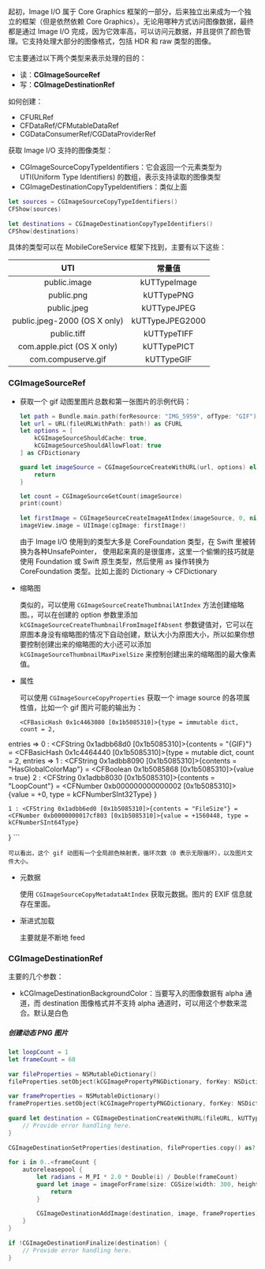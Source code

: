 起初，Image I/O 属于 Core Graphics 框架的一部分，后来独立出来成为一个独立的框架（但是依然依赖 Core Graphics）。无论用哪种方式访问图像数据，最终都是通过 Image I/O 完成，因为它效率高，可以访问元数据，并且提供了颜色管理。它支持处理大部分的图像格式，包括 HDR 和 raw 类型的图像。

它主要通过以下两个类型来表示处理的目的：

* 读：**CGImageSourceRef**
* 写：**CGImageDestinationRef**

如何创建：

* CFURLRef
* CFDataRef/CFMutableDataRef
* CGDataConsumerRef/CGDataProviderRef

获取 Image I/O 支持的图像类型：

* CGImageSourceCopyTypeIdentifiers：它会返回一个元素类型为 UTI(Uniform Type Identifiers) 的数组，表示支持读取的图像类型
* CGImageDestinationCopyTypeIdentifiers：类似上面

```swift
let sources = CGImageSourceCopyTypeIdentifiers()
CFShow(sources)
        
let destinations = CGImageDestinationCopyTypeIdentifiers()
CFShow(destinations)
```

具体的类型可以在 MobileCoreService 框架下找到，主要有以下这些：

| UTI | 常量值 |
| :-: | :-: |
| public.image | kUTTypeImage |
| public.png | kUTTypePNG |
| public.jpeg | kUTTypeJPEG |
| public.jpeg-2000 (OS X only) | kUTTypeJPEG2000 |
| public.tiff | kUTTypeTIFF |
| com.apple.pict (OS X only) | kUTTypePICT |
| com.compuserve.gif | kUTTypeGIF |

### CGImageSourceRef

* 获取一个 gif 动图里图片总数和第一张图片的示例代码：

    ```swift
    let path = Bundle.main.path(forResource: "IMG_5959", ofType: "GIF")
    let url = URL(fileURLWithPath: path!) as CFURL
    let options = [
        kCGImageSourceShouldCache: true,
        kCGImageSourceShouldAllowFloat: true
    ] as CFDictionary
    
    guard let imageSource = CGImageSourceCreateWithURL(url, options) else {
        return
    }
    
    let count = CGImageSourceGetCount(imageSource)
    print(count)
            
    let firstImage = CGImageSourceCreateImageAtIndex(imageSource, 0, nil)
    imageView.image = UIImage(cgImage: firstImage!)
    ```
    
    由于 Image I/O 使用到的类型大多是 CoreFoundation 类型，在 Swift 里被转换为各种UnsafePointer， 使用起来真的是很蛋疼，这里一个偷懒的技巧就是使用 Foundation 或 Swift 原生类型，然后使用 as 操作转换为 CoreFoundation 类型。比如上面的 Dictionary -> CFDictionary
    
* 缩略图
    
    类似的，可以使用 `CGImageSourceCreateThumbnailAtIndex` 方法创建缩略图。，可以在创建的 option 参数里添加 `kCGImageSourceCreateThumbnailFromImageIfAbsent` 参数键值对，它可以在原图本身没有缩略图的情况下自动创建，默认大小为原图大小，所以如果你想要控制创建出来的缩略图的大小还可以添加 `kCGImageSourceThumbnailMaxPixelSize` 来控制创建出来的缩略图的最大像素值。
    
* 属性

    可以使用 `CGImageSourceCopyProperties` 获取一个 image source 的各项属性值，比如一个 gif 图片可能的输出为：
    
    ```
    <CFBasicHash 0x1c4463080 [0x1b5085310]>{type = immutable dict, count = 2,
entries =>
	0 : <CFString 0x1adbb68d0 [0x1b5085310]>{contents = "{GIF}"} = <CFBasicHash 0x1c4464440 [0x1b5085310]>{type = mutable dict, count = 2,
entries =>
	1 : <CFString 0x1adbb8090 [0x1b5085310]>{contents = "HasGlobalColorMap"} = <CFBoolean 0x1b5085868 [0x1b5085310]>{value = true}
	2 : <CFString 0x1adbb8030 [0x1b5085310]>{contents = "LoopCount"} = <CFNumber 0xb000000000000002 [0x1b5085310]>{value = +0, type = kCFNumberSInt32Type}
}

	1 : <CFString 0x1adbb6ed0 [0x1b5085310]>{contents = "FileSize"} = <CFNumber 0xb0000000017cf803 [0x1b5085310]>{value = +1560448, type = kCFNumberSInt64Type}
}
    ```
    
    可以看出，这个 gif 动图有一个全局颜色映射表，循环次数（0 表示无限循环），以及图片文件大小。
    
* 元数据

    使用 `CGImageSourceCopyMetadataAtIndex` 获取元数据。图片的 EXIF 信息就存在里面。
    
* 渐进式加载

    主要就是不断地 feed
    
### CGImageDestinationRef

主要的几个参数：

* kCGImageDestinationBackgroundColor：当要写入的图像数据有 alpha 通道，而 destination 图像格式并不支持 alpha 通道时，可以用这个参数来混合。默认是白色

##### 创建动态 PNG 图片

```swift
let loopCount = 1
let frameCount = 60
 
var fileProperties = NSMutableDictionary()
fileProperties.setObject(kCGImagePropertyPNGDictionary, forKey: NSDictionary(dictionary: [kCGImagePropertyAPNGLoopCount: frameCount]))
 
var frameProperties = NSMutableDictionary()
frameProperties.setObject(kCGImagePropertyPNGDictionary, forKey: NSDictionary(dictionary: [kCGImagePropertyAPNGDelayTime: 1.0 / Double(frameCount)]))
 
guard let destination = CGImageDestinationCreateWithURL(fileURL, kUTTypePNG, frameCount, nil) else {
    // Provide error handling here.
}
 
CGImageDestinationSetProperties(destination, fileProperties.copy() as? NSDictionary)
 
for i in 0..<frameCount {
    autoreleasepool {
        let radians = M_PI * 2.0 * Double(i) / Double(frameCount)
        guard let image = imageForFrame(size: CGSize(width: 300, height: 300)) else {
            return
        }
        
        CGImageDestinationAddImage(destination, image, frameProperties)
    }
}
 
if !CGImageDestinationFinalize(destination) {
    // Provide error handling here.
}
```




